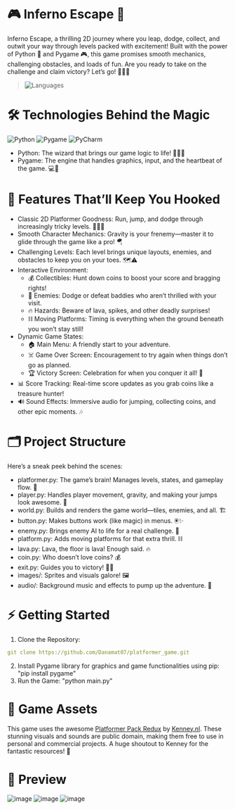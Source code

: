 # 🎮 Inferno Escape 🚀
Inferno Escape, a thrilling 2D journey where you leap, dodge, collect, and outwit your way through levels packed with excitement! Built with the power of Python 🐍 and Pygame 🎮, this game promises smooth mechanics, challenging obstacles, and loads of fun. Are you ready to take on the challenge and claim victory? Let’s go! 🏃‍♂️🔥
> ![Languages](https://img.shields.io/badge/Languages-Python-blue)

# 🛠️ Technologies Behind the Magic
![Python](https://img.shields.io/badge/Python-3776AB?style=for-the-badge&logo=python&logoColor=white)
![Pygame](https://img.shields.io/badge/Pygame-3776AB?style=for-the-badge&logo=python&logoColor=white)
![PyCharm](https://img.shields.io/badge/PyCharm-000000?style=for-the-badge&logo=pycharm&logoColor=white)
  - Python: The wizard that brings our game logic to life! 🧙‍♂️✨
  - Pygame: The engine that handles graphics, input, and the heartbeat of the game. 💻🎨

# 🌟 Features That’ll Keep You Hooked
  - Classic 2D Platformer Goodness: Run, jump, and dodge through increasingly tricky levels. 🏃‍♂️💨
  - Smooth Character Mechanics: Gravity is your frenemy—master it to glide through the game like a pro! 🪂
  - Challenging Levels: Each level brings unique layouts, enemies, and obstacles to keep you on your toes. 🗺️⚠️
  - Interactive Environment:
      - 💰 Collectibles: Hunt down coins to boost your score and bragging rights!
      - 👾 Enemies: Dodge or defeat baddies who aren’t thrilled with your visit.
      - 🔥 Hazards: Beware of lava, spikes, and other deadly surprises!
      - ⛓️ Moving Platforms: Timing is everything when the ground beneath you won’t stay still!
  - Dynamic Game States:
      - 🏠 Main Menu: A friendly start to your adventure.
      - ☠️ Game Over Screen: Encouragement to try again when things don’t go as planned.
      - 🏆 Victory Screen: Celebration for when you conquer it all! 🎉
  - 📊 Score Tracking: Real-time score updates as you grab coins like a treasure hunter!
  - 🔊 Sound Effects: Immersive audio for jumping, collecting coins, and other epic moments. 🎶

# 🗂️ Project Structure
Here’s a sneak peek behind the scenes:
  - platformer.py: The game’s brain! Manages levels, states, and gameplay flow. 🧠
  - player.py: Handles player movement, gravity, and making your jumps look awesome. 🕺
  - world.py: Builds and renders the game world—tiles, enemies, and all. 🏗️
  - button.py: Makes buttons work (like magic) in menus. 🖲️✨
  - enemy.py: Brings enemy AI to life for a real challenge. 👾
  - platform.py: Adds moving platforms for that extra thrill. ⛓️
  - lava.py: Lava, the floor is lava! Enough said. 🔥
  - coin.py: Who doesn’t love coins? 💰
  - exit.py: Guides you to victory! 🚪🎉
  - images/: Sprites and visuals galore! 🖼️
  - audio/: Background music and effects to pump up the adventure. 🎵

# ⚡ Getting Started
  1. Clone the Repository:
  ```yaml
  git clone https://github.com/Danamat07/platformer_game.git
  ```
  2. Install Pygame library for graphics and game functionalities using pip:  "pip install pygame"
  3. Run the Game:  "python main.py"

# 🎨 Game Assets
This game uses the awesome [Platformer Pack Redux](https://kenney.nl/assets/platformer-pack-redux) by [Kenney.nl](https://kenney.nl/). These stunning visuals and sounds are public domain, making them free to use in personal and commercial projects. A huge shoutout to Kenney for the fantastic resources! 🙌

# 👀 Preview
![image](https://github.com/user-attachments/assets/0ba63b38-0631-407c-a131-2ab8fca7608d)
![image](https://github.com/user-attachments/assets/9e0153a7-6ce7-42b6-94a7-887a05a7c50e)
![image](https://github.com/user-attachments/assets/5eebc1f5-bc62-4ded-b15e-690b4391dddd)




